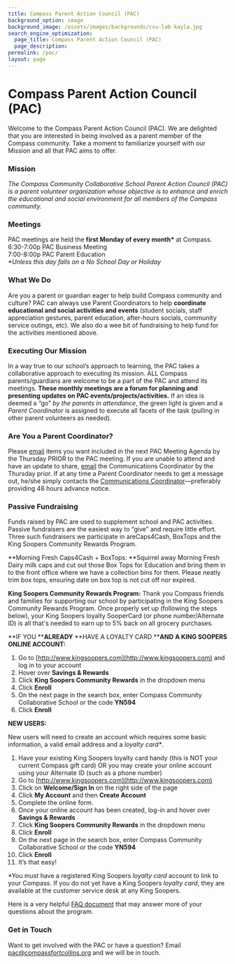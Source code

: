 ```yaml
---
title: Compass Parent Action Council (PAC)
background_option: image
background_image: /assets/images/backgrounds/csu-lab-kayla.jpg
search_engine_optimization:
  page_title: Compass Parent Action Council (PAC)
  page_description:
permalink: /pac/
layout: page
---
```


# Compass Parent Action Council (PAC)

Welcome to the Compass Parent Action Council (PAC). We are delighted that you are interested in being involved as a parent member of the Compass community. Take a moment to familiarize yourself with our Mission and all that PAC aims to offer.

### Mission

*The Compass Community Collaborative School Parent Action Council (PAC) is a parent volunteer organization whose objective is to enhance and enrich the educational and social environment for all members of the Compass community.*

### Meetings

PAC meetings are held the **first Monday of every month\*** at Compass.<br>6:30-7:00p PAC Business Meeting<br>7:00-8:00p PAC Parent Education<br>*\*Unless this day falls on a No School Day or Holiday*

### What We Do

Are you a parent or guardian eager to help build Compass community and culture? PAC can always use Parent Coordinators to help&nbsp;**coordinate educational and social activities and events** (student socials, staff appreciation gestures, parent education, after-hours socials, community service outings, etc). We also do a wee bit of fundraising to help fund for the activities mentioned above.

### Executing Our Mission

In a way true to our school’s approach to learning, the PAC takes a collaborative approach to executing its mission. ALL Compass parents/guardians are welcome to be a part of the PAC and attend its meetings. **These monthly meetings are a forum for planning and presenting updates on PAC events/projects/activities.** If an idea is deemed a “go” *by the parents in attendance*, the green light is given and a *Parent Coordinator* is assigned to execute all facets of the task (pulling in other parent volunteers as needed).

### Are You a Parent Coordinator?

Please [email](mailto:pac@compassfortcollins.org?subject=Agenda%20Item)&nbsp;items you want included in the next PAC Meeting Agenda by the Thursday PRIOR to the PAC meeting. If you are unable to attend and have an update to share, [email](mailto:pac@compassfortcollins.org?subject=Agenda%20Item) the Communications Coordinator by the Thursday prior. If at any time a Parent Coordinator needs to get a message out, he/she simply contacts the&nbsp;[Communications Coordinator](mailto:pac@compassfortcollins.org)—preferably providing 48 hours advance notice.

### Passive Fundraising

Funds raised by PAC are used to supplement school and PAC activities. Passive fundraisers are the easiest way to “give” and require little effort. Three such fundraisers we participate in areCaps4Cash, BoxTops and the King Soopers Community Rewards Program.

**Morning Fresh Caps4Cash + BoxTops:&nbsp;**Squirrel away Morning Fresh Dairy milk caps and cut out those Box Tops for Education and bring them in to the front office where we have a collection bins for them. Please neatly trim box tops, ensuring date on box top is not cut off nor expired.

**King Soopers Community Rewards Program:**&nbsp;Thank you Compass friends and families for supporting our school by participating in the King Soopers Community Rewards Program. Once properly set up (following the steps below), your King Soopers loyalty SooperCard (or phone number/Alternate ID) is all that's needed to earn up to 5% back on all grocery purchases.

**IF YOU&nbsp;****ALREADY** **HAVE A LOYALTY CARD&nbsp;****AND** **A KING SOOPERS ONLINE ACCOUNT:**

1. Go to [http://www.kingsoopers.com](http://www.kingsoopers.com) and log in to your account
2. Hover over **Savings & Rewards**
3. Click **King Soopers Community Rewards** in the dropdown menu
4. Click **Enroll**
5. On the next page in the search box, enter Compass Community Collaborative School or the code **YN594**
6. Click **Enroll**

**NEW USERS:**

New users will need to create an account which requires some basic information, a valid email address and a *loyalty* *card\**.

1. Have your existing King Soopers loyalty card handy (this is NOT your current Compass gift card) OR you may create your online account using your Alternate ID (such as a phone number)
2. Go to [http://www.kingsoopers.com](http://www.kingsoopers.com)
3. Click on **Welcome/Sign In** on the right side of the page
4. Click **My Account** and then **Create Account**
5. Complete the online form.
6. Once your online account has been created, log-in and hover over **Savings & Rewards**
7. Click **King Soopers Community Rewards** in the dropdown menu
8. Click **Enroll**
9. On the next page in the search box, enter Compass Community Collaborative School or the code **YN594**
10. Click **Enroll**
11. It’s that easy\!

\*You must have a registered King Soopers *loyalty card* account to link to your Compass. If you do not yet have a King Soopers *loyalty card*, they are available at the customer service desk at any King Soopers.

Here is a very helpful [FAQ document](https://www.kroger.com/asset/delta_faq) that may answer more of your questions about the program.

### Get in Touch

Want to get involved with the PAC or have a question? Email [pac@compassfortcollins.org](mailto:pac@compassfortcollins.org) and we will be in touch.